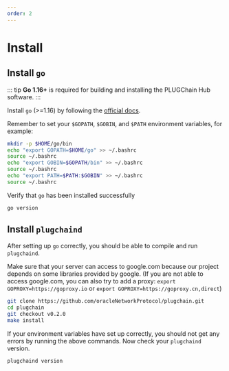 ```yaml
---
order: 2
---
```


# Install
## Install `go`

::: tip
**Go 1.16+** is required for building and installing the PLUGChain Hub software.
:::

Install `go` (>=1.16) by following the [official docs](https://golang.org/doc/install). 

Remember to set your `$GOPATH`, `$GOBIN`, and `$PATH` environment variables, for example:

```bash
mkdir -p $HOME/go/bin
echo "export GOPATH=$HOME/go" >> ~/.bashrc
source ~/.bashrc
echo "export GOBIN=$GOPATH/bin" >> ~/.bashrc
source ~/.bashrc
echo "export PATH=$PATH:$GOBIN" >> ~/.bashrc
source ~/.bashrc
```

Verify that `go` has been installed successfully

```bash
go version
```

## Install `plugchaind`

After setting up `go` correctly, you should be able to compile and run `plugchaind`.

Make sure that your server can access to google.com because our project depends on some libraries provided by google. (If you are not able to access google.com, you can also try to add a proxy: `export GOPROXY=https://goproxy.io` or `export GOPROXY=https://goproxy.cn,direct`)

```bash
git clone https://github.com/oracleNetworkProtocol/plugchain.git
cd plugchain
git checkout v0.2.0
make install
```

If your environment variables have set up correctly, you should not get any errors by running the above commands.
Now check your `plugchaind` version.

```bash
plugchaind version
```
